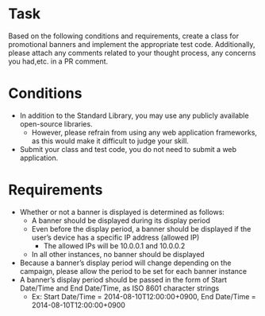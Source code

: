 # Task
Based on the following conditions and requirements, create a class for promotional banners and implement the appropriate test code.
Additionally, please attach any comments related to your thought process, any concerns you had,etc. in a PR comment.

# Conditions
* In addition to the Standard Library, you may use any publicly available open-source libraries.
  * However, please refrain from using any web application frameworks, as this would make it difficult to judge your skill.
* Submit your class and test code, you do not need to submit a web application.

# Requirements
* Whether or not a banner is displayed is determined as follows:
  * A banner should be displayed during its display period
  * Even before the display period, a banner should be displayed if the user’s device has a specific IP address (allowed IP)
    * The allowed IPs will be 10.0.0.1 and 10.0.0.2 
  * In all other instances, no banner should be displayed
* Because a banner’s display period will change depending on the campaign, please allow the period to be set for each banner instance 
* A banner’s display period should be passed in the form of Start Date/Time and End Date/Time, as ISO 8601 character strings 
  * Ex: Start Date/Time = 2014-08-10T12:00:00+0900, End Date/Time = 2014-08-10T12:00:00+0900
